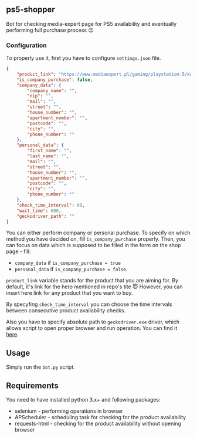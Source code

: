 ## ps5-shopper

Bot for checking media-expert page for PS5 availability and eventually performing full purchase process :wink:

### Configuration

To properly use it, first you have to configure `settings.json` file.
```json
{
    "product_link": "https://www.mediaexpert.pl/gaming/playstation-5/konsole-ps5/konsola-sony-ps5",
    "is_company_purchase": false,
    "company_data": {
        "company_name": "",
        "nip": "",
        "mail": "",
        "street": "",
        "house_number": "",
        "apartment_number": "",
        "postcode": "",
        "city": "",
        "phone_number": ""
    },
    "personal_data": {
        "first_name": "",
        "last_name": "",
        "mail": "",
        "street": "",
        "house_number": "",
        "apartment_number": "",
        "postcode": "",
        "city": "",
        "phone_number": ""
    },
    "check_time_interval": 60,
    "wait_time": 600,
    "geckodriver_path": ""
}

```


You can either perform company or personal purchase. To specify on which method you have decided on, fill `is_company_purchase` properly. Then, you can focus on data which is supposed to be filled in the form on the shop page - fill:
- `company_data` if `is_company_purchase = true`
- `personal_data` if `is_company_purchase = false`.

`product_link` variable stands for the product that you are aiming for. By default, it's link for the hero mentioned in repo's tite :innocent: However, you can insert here link for any product that you want to buy.

By specyfing `check_time_interval` you can choose the time intervals between consecutive product availability checks.

Also you have to specify absolute path to `geckodriver.exe` driver, which allows script to open proper browser and run operation. 
You can find it [here](https://github.com/mozilla/geckodriver/releases).

## Usage

Simply run the `bot.py` script.

## Requirements

You need to have installed python 3.x+ and following packages:
- selenium - performing operations in browser
- APScheduler - scheduling task for checking for the product availability
- requests-html - checking for the product availability without opening browser
